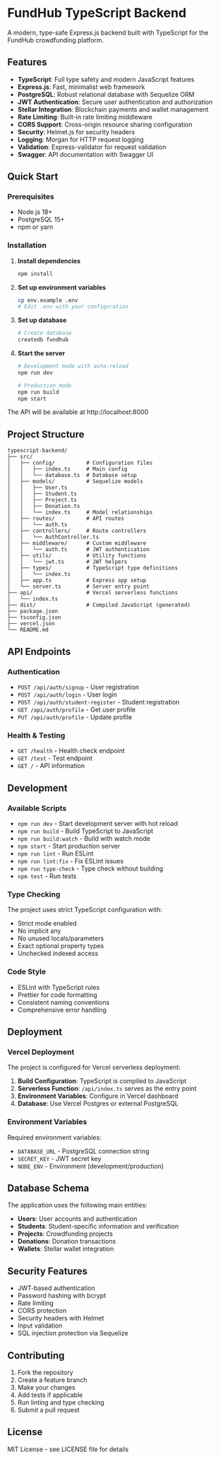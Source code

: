 # FundHub TypeScript Backend

A modern, type-safe Express.js backend built with TypeScript for the FundHub crowdfunding platform.

## Features

- **TypeScript**: Full type safety and modern JavaScript features
- **Express.js**: Fast, minimalist web framework
- **PostgreSQL**: Robust relational database with Sequelize ORM
- **JWT Authentication**: Secure user authentication and authorization
- **Stellar Integration**: Blockchain payments and wallet management
- **Rate Limiting**: Built-in rate limiting middleware
- **CORS Support**: Cross-origin resource sharing configuration
- **Security**: Helmet.js for security headers
- **Logging**: Morgan for HTTP request logging
- **Validation**: Express-validator for request validation
- **Swagger**: API documentation with Swagger UI

## Quick Start

### Prerequisites

- Node.js 18+
- PostgreSQL 15+
- npm or yarn

### Installation

1. **Install dependencies**
   ```bash
   npm install
   ```

2. **Set up environment variables**
   ```bash
   cp env.example .env
   # Edit .env with your configuration
   ```

3. **Set up database**
   ```bash
   # Create database
   createdb fundhub
   ```

4. **Start the server**
   ```bash
   # Development mode with auto-reload
   npm run dev
   
   # Production mode
   npm run build
   npm start
   ```

The API will be available at http://localhost:8000

## Project Structure

```
typescript-backend/
├── src/
│   ├── config/          # Configuration files
│   │   ├── index.ts     # Main config
│   │   └── database.ts  # Database setup
│   ├── models/          # Sequelize models
│   │   ├── User.ts
│   │   ├── Student.ts
│   │   ├── Project.ts
│   │   ├── Donation.ts
│   │   └── index.ts     # Model relationships
│   ├── routes/          # API routes
│   │   └── auth.ts
│   ├── controllers/     # Route controllers
│   │   └── AuthController.ts
│   ├── middleware/      # Custom middleware
│   │   └── auth.ts      # JWT authentication
│   ├── utils/           # Utility functions
│   │   └── jwt.ts       # JWT helpers
│   ├── types/           # TypeScript type definitions
│   │   └── index.ts
│   ├── app.ts           # Express app setup
│   └── server.ts        # Server entry point
├── api/                 # Vercel serverless functions
│   └── index.ts
├── dist/                # Compiled JavaScript (generated)
├── package.json
├── tsconfig.json
├── vercel.json
└── README.md
```

## API Endpoints

### Authentication
- `POST /api/auth/signup` - User registration
- `POST /api/auth/login` - User login
- `POST /api/auth/student-register` - Student registration
- `GET /api/auth/profile` - Get user profile
- `PUT /api/auth/profile` - Update profile

### Health & Testing
- `GET /health` - Health check endpoint
- `GET /test` - Test endpoint
- `GET /` - API information

## Development

### Available Scripts

- `npm run dev` - Start development server with hot reload
- `npm run build` - Build TypeScript to JavaScript
- `npm run build:watch` - Build with watch mode
- `npm start` - Start production server
- `npm run lint` - Run ESLint
- `npm run lint:fix` - Fix ESLint issues
- `npm run type-check` - Type check without building
- `npm test` - Run tests

### Type Checking

The project uses strict TypeScript configuration with:
- Strict mode enabled
- No implicit any
- No unused locals/parameters
- Exact optional property types
- Unchecked indexed access

### Code Style

- ESLint with TypeScript rules
- Prettier for code formatting
- Consistent naming conventions
- Comprehensive error handling

## Deployment

### Vercel Deployment

The project is configured for Vercel serverless deployment:

1. **Build Configuration**: TypeScript is compiled to JavaScript
2. **Serverless Function**: `/api/index.ts` serves as the entry point
3. **Environment Variables**: Configure in Vercel dashboard
4. **Database**: Use Vercel Postgres or external PostgreSQL

### Environment Variables

Required environment variables:
- `DATABASE_URL` - PostgreSQL connection string
- `SECRET_KEY` - JWT secret key
- `NODE_ENV` - Environment (development/production)

## Database Schema

The application uses the following main entities:
- **Users**: User accounts and authentication
- **Students**: Student-specific information and verification
- **Projects**: Crowdfunding projects
- **Donations**: Donation transactions
- **Wallets**: Stellar wallet integration

## Security Features

- JWT-based authentication
- Password hashing with bcrypt
- Rate limiting
- CORS protection
- Security headers with Helmet
- Input validation
- SQL injection protection via Sequelize

## Contributing

1. Fork the repository
2. Create a feature branch
3. Make your changes
4. Add tests if applicable
5. Run linting and type checking
6. Submit a pull request

## License

MIT License - see LICENSE file for details
